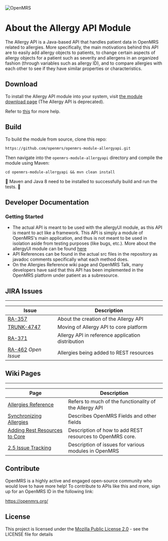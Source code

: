 
<img src="https://talk.openmrs.org/uploads/default/original/2X/f/f1ec579b0398cb04c80a54c56da219b2440fe249.jpg" alt="OpenMRS"/>

About the Allergy API Module
===
The Allergy API is a Java-based API that handles patient data in OpenMRS related to allergies. More specifically, the main motivations
behind this API are to easily add allergy objects to patients, to change certain aspects of allergy objects for a patient such as severity and allergens in an organized fashion
(through variables such as allergy ID), and to compare allergies with each other to see if they have similar properties or characteristics.


## Download

To install the Allergy API module into your system, visit [the module download page](https://addons.openmrs.org/show/org.openmrs.module.allergies-api) (The Allergy API is deprecated).

Refer to [this](https://wiki.openmrs.org/display/docs/Step+by+Step+Installation+for+Developers) for more help.

## Build
To build the module from source, clone this repo:

```
https://github.com/openmrs/openmrs-module-allergyapi.git
```

Then navigate into the `openmrs-module-allergyapi` directory and compile the module using Maven:

```
cd openmrs-module-allergyapi && mvn clean install
```

:maple_leaf: Maven and Java 8 need to be installed to successfully build and run 
the tests. :maple_leaf:

## Developer Documentation

### Getting Started
* The actual API is meant to be used with the allergyUI module, as this API is meant to act like a framework. This API is simply a module of OpenMRS's main application, and thus is not meant to be used in isolation aside from testing purposes (like bugs, etc.). More about the allergyUI module can be found [here](https://github.com/openmrs/openmrs-module-allergyui)
* API References can be found in the actual src files in the repository as javadoc comments specifically what each method does.
* On the Allergies Reference wiki page and OpenMRS Talk, many developers have said that this API has been implemented
in the OpenMRS platform under patient as a subresource.

## JIRA Issues
---
| Issue | Description |
| ---- | ----------- |
| [RA-357](https://issues.openmrs.org/browse/RA-357) | About the creation of the Allergy API|
|[TRUNK-4747](https://issues.openmrs.org/browse/TRUNK-4747)  | Moving of Allergy API to core platform|
|[RA-371](https://issues.openmrs.org/browse/RA-371)  | Allergy API in reference application distribution |
|[RA-462](https://issues.openmrs.org/browse/RA-462) *Open Issue*| Allergies being added to REST resources|

## Wiki Pages
---
| Page | Description |
| ---- | ----------- |
| [Allergies Reference](https://wiki.openmrs.org/pages/viewpage.action?pageId=48857177) | Refers to much of the functionality of the Allergy API|
| [Synchronizing Allergies](https://wiki.openmrs.org/display/projects/Allergy+synchronization) | Describes OpenMRS Fields and other fields|
| [Adding Rest Resources to Core](https://issues.openmrs.org/browse/RA-1036) | Description of how to add REST resources to OpenMRS core. |
| [2.5 Issue Tracking](https://wiki.openmrs.org/display/RES/Reference+Application+2.5+Release+Issue+Tracking) | Description of issues for various modules in OpenMRS |


Contribute
---
OpenMRS is a highly active and engaged open-source community who would love to have more help!
To contribute to APIs like this and more, sign up for an OpenMRS ID in the following link: 

https://openmrs.org/


License
---
This project is licensed under the [Mozilla Public License 2.0](mozilla.org/en-US/MPL/2.0/) - see the LICENSE file for details





